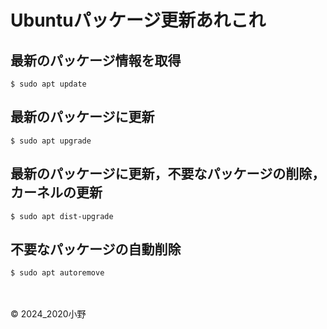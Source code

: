 # Ubuntuパッケージ更新あれこれ

## 最新のパッケージ情報を取得

```shell
$ sudo apt update
```

## 最新のパッケージに更新

```shell
$ sudo apt upgrade
```

## 最新のパッケージに更新，不要なパッケージの削除，カーネルの更新

```shell
$ sudo apt dist-upgrade
```

## 不要なパッケージの自動削除

```shell
$ sudo apt autoremove
```

<br><br>&copy; 2024_2020小野